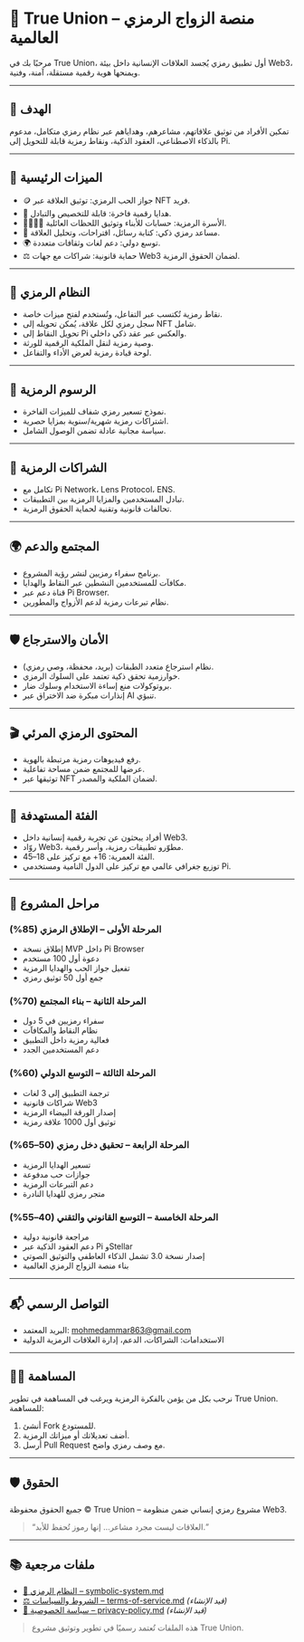 # 💍 True Union – منصة الزواج الرمزي العالمية

مرحبًا بك في True Union، أول تطبيق رمزي يُجسد العلاقات الإنسانية داخل بيئة Web3، ويمنحها هوية رقمية مستقلة، آمنة، وفنية.

---

## 🎯 الهدف

تمكين الأفراد من توثيق علاقاتهم، مشاعرهم، وهداياهم عبر نظام رمزي متكامل، مدعوم بالذكاء الاصطناعي، العقود الذكية، ونقاط رمزية قابلة للتحويل إلى Pi.

---

## 🔑 الميزات الرئيسية

- 🪙 جواز الحب الرمزي: توثيق العلاقة عبر NFT فريد.
- 🎁 هدايا رقمية فاخرة: قابلة للتخصيص والتبادل.
- 👨‍👩‍👧‍👦 الأسرة الرمزية: حسابات للأبناء وتوثيق اللحظات العائلية.
- 🤖 مساعد رمزي ذكي: كتابة رسائل، اقتراحات، وتحليل العلاقة.
- 🌍 توسع دولي: دعم لغات وثقافات متعددة.
- ⚖️ حماية قانونية: شراكات مع جهات Web3 لضمان الحقوق الرمزية.

---

## 🧠 النظام الرمزي

- نقاط رمزية تُكتسب عبر التفاعل، وتُستخدم لفتح ميزات خاصة.
- سجل رمزي لكل علاقة، يُمكن تحويله إلى NFT شامل.
- تحويل النقاط إلى Pi والعكس عبر عقد ذكي داخلي.
- وصية رمزية لنقل الملكية الرقمية للورثة.
- لوحة قيادة رمزية لعرض الأداء والتفاعل.

---

## 💸 الرسوم الرمزية

- نموذج تسعير رمزي شفاف للميزات الفاخرة.
- اشتراكات رمزية شهرية/سنوية بمزايا حصرية.
- سياسة مجانية عادلة تضمن الوصول الشامل.

---

## 🤝 الشراكات الرمزية

- تكامل مع Pi Network، Lens Protocol، ENS.
- تبادل المستخدمين والمزايا الرمزية بين التطبيقات.
- تحالفات قانونية وتقنية لحماية الحقوق الرمزية.

---

## 🌍 المجتمع والدعم

- برنامج سفراء رمزيين لنشر رؤية المشروع.
- مكافآت للمستخدمين النشطين عبر النقاط والهدايا.
- قناة دعم عبر Pi Browser.
- نظام تبرعات رمزية لدعم الأزواج والمطورين.

---

## 🛡️ الأمان والاسترجاع

- نظام استرجاع متعدد الطبقات (بريد، محفظة، وصي رمزي).
- خوارزمية تحقق ذكية تعتمد على السلوك الرمزي.
- بروتوكولات منع إساءة الاستخدام وسلوك ضار.
- إنذارات مبكرة ضد الاختراق عبر AI تنبؤي.

---

## 🎬 المحتوى الرمزي المرئي

- رفع فيديوهات رمزية مرتبطة بالهوية.
- عرضها للمجتمع ضمن مساحة تفاعلية.
- توثيقها عبر NFT لضمان الملكية والمصدر.

---

## 🎯 الفئة المستهدفة

- أفراد يبحثون عن تجربة رقمية إنسانية داخل Web3.
- روّاد Web3، مطوّرو تطبيقات رمزية، وأسر رقمية.
- الفئة العمرية: 16+ مع تركيز على 18–45.
- توزيع جغرافي عالمي مع تركيز على الدول النامية ومستخدمي Pi.

---

## 🚀 مراحل المشروع

### المرحلة الأولى – الإطلاق الرمزي (85%)
- إطلاق نسخة MVP داخل Pi Browser
- دعوة أول 100 مستخدم
- تفعيل جواز الحب والهدايا الرمزية
- جمع أول 50 توثيق رمزي

### المرحلة الثانية – بناء المجتمع (70%)
- سفراء رمزيين في 5 دول
- نظام النقاط والمكافآت
- فعالية رمزية داخل التطبيق
- دعم المستخدمين الجدد

### المرحلة الثالثة – التوسع الدولي (60%)
- ترجمة التطبيق إلى 3 لغات
- شراكات قانونية Web3
- إصدار الورقة البيضاء الرمزية
- توثيق أول 1000 علاقة رمزية

### المرحلة الرابعة – تحقيق دخل رمزي (50–65%)
- تسعير الهدايا الرمزية
- جوازات حب مدفوعة
- دعم التبرعات الرمزية
- متجر رمزي للهدايا النادرة

### المرحلة الخامسة – التوسع القانوني والتقني (40–55%)
- مراجعة قانونية دولية
- دعم العقود الذكية عبر Pi وStellar
- إصدار نسخة 3.0 تشمل الذكاء العاطفي والتوثيق الصوتي
- بناء منصة الزواج الرمزي العالمية

---

## 📬 التواصل الرسمي

- البريد المعتمد: mohmedammar863@gmail.com  
- الاستخدامات: الشراكات، الدعم، إدارة العلاقات الرمزية الدولية

---

## 🧑‍💻 المساهمة

نرحب بكل من يؤمن بالفكرة الرمزية ويرغب في المساهمة في تطوير True Union.  
للمساهمة:
1. أنشئ Fork للمستودع.
2. أضف تعديلاتك أو ميزاتك الرمزية.
3. أرسل Pull Request مع وصف رمزي واضح.

---

## 🛡️ الحقوق

جميع الحقوق محفوظة © True Union – مشروع رمزي إنساني ضمن منظومة Web3.  
> “العلاقات ليست مجرد مشاعر… إنها رموز تُحفظ للأبد.”
---

## 📚 ملفات مرجعية

- [🧠 النظام الرمزي – symbolic-system.md](./symbolic-system.md)
- [⚖️ الشروط والسياسات – terms-of-service.md](./terms-of-service.md) *(قيد الإنشاء)*
- [🔐 سياسة الخصوصية – privacy-policy.md](./privacy-policy.md) *(قيد الإنشاء)*

> هذه الملفات تُعتمد رسميًا في تطوير وتوثيق مشروع True Union.
